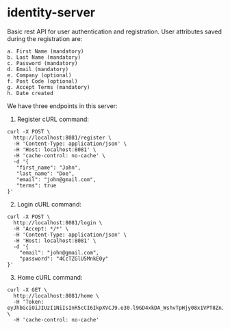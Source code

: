 # identity-server

Basic rest API for user authentication and registration.
User attributes saved during the registration are:

    a. First Name (mandatory)
    b. Last Name (mandatory)
    c. Password (mandatory)
    d. Email (mandatory)
    e. Company (optional)
    f. Post Code (optional)
    g. Accept Terms (mandatory)
    h. Date created

We have three endpoints in this server:
1) Register cURL command:
 ```
curl -X POST \
   http://localhost:8081/register \
   -H 'Content-Type: application/json' \
   -H 'Host: localhost:8081' \
   -H 'cache-control: no-cache' \
   -d '{
 	"first_name": "John",
 	"last_name": "Doe",
 	"email": "john@gmail.com",
 	"terms": true
 }'
```

2) Login cURL command: 

```
curl -X POST \
  http://localhost:8081/login \
  -H 'Accept: */*' \
  -H 'Content-Type: application/json' \
  -H 'Host: localhost:8081' \
  -d '{
	"email": "john@gmail.com",
	"password": "4CcTZGlU5MnkE0y"
}'
```

3) Home cURL command:

```
curl -X GET \
  http://localhost:8081/home \
  -H 'Token: eyJhbGciOiJIUzI1NiIsInR5cCI6IkpXVCJ9.e30.l9GD4xkDA_WshvTpHjy08x1VPT8ZnJA9gXpH3CBlIOU' \
  -H 'cache-control: no-cache'
```
